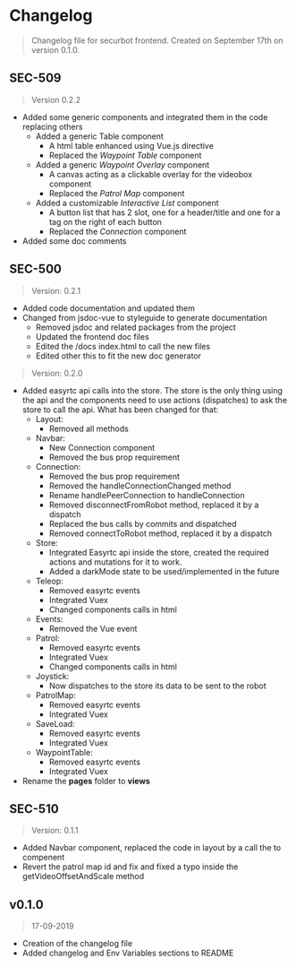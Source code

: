 # Changelog
> Changelog file for securbot frontend. Created on September 17th on version 0.1.0.

## SEC-509
> Version 0.2.2

- Added some generic components and integrated them in the code replacing others
  - Added a generic Table component
    - A html table enhanced using Vue.js directive
    - Replaced the _Waypoint Table_ component
  - Added a generic _Waypoint Overlay_ component
    - A canvas acting as a clickable overlay for the videobox component
    - Replaced the _Patrol Map_ component
  - Added a customizable _Interactive List_ component
    - A button list that has 2 slot, one for a header/title and one for a tag on the right of each button
    - Replaced the _Connection_ component
- Added some doc comments

## SEC-500
> Version: 0.2.1

- Added code documentation and updated them
- Changed from jsdoc-vue to styleguide to generate documentation
  - Removed jsdoc and related packages from the project
  - Updated the frontend doc files
  - Edited the /docs index.html to call the new files
  - Edited other this to fit the new doc generator

> Version: 0.2.0

- Added easyrtc api calls into the store. The store is the only thing using the api and the components need to use actions (dispatches) to ask the store to call the api. What has been changed for that:
  - Layout:
    - Removed all methods
  - Navbar:
    - New Connection component
    - Removed the bus prop requirement
  - Connection:
    - Removed the bus prop requirement
    - Removed the handleConnectionChanged method
    - Rename handlePeerConnection to handleConnection
    - Removed disconnectFromRobot method, replaced it by a dispatch
    - Replaced the bus calls by commits and dispatched
    - Removed connectToRobot method, replaced it by a dispatch
  - Store:
    - Integrated Easyrtc api inside the store, created the required actions and mutations for it to work.
    - Added a darkMode state to be used/implemented in the future
  - Teleop:
    - Removed easyrtc events
    - Integrated Vuex
    - Changed components calls in html
  - Events:
    - Removed the Vue event
  - Patrol:
    - Removed easyrtc events
    - Integrated Vuex
    - Changed components calls in html
  - Joystick:
    - Now dispatches to the store its data to be sent to the robot
  - PatrolMap:
    - Removed easyrtc events
    - Integrated Vuex
  - SaveLoad:
    - Removed easyrtc events
    - Integrated Vuex
  - WaypointTable:
    - Removed easyrtc events
    - Integrated Vuex
- Rename the **pages** folder to **views**

## SEC-510
> Version: 0.1.1

- Added Navbar component, replaced the code in layout by a call the to compenent
- Revert the patrol map id and fix and fixed a typo inside the getVideoOffsetAndScale method

## v0.1.0
> 17-09-2019

- Creation of the changelog file
- Added changelog and Env Variables sections to README
